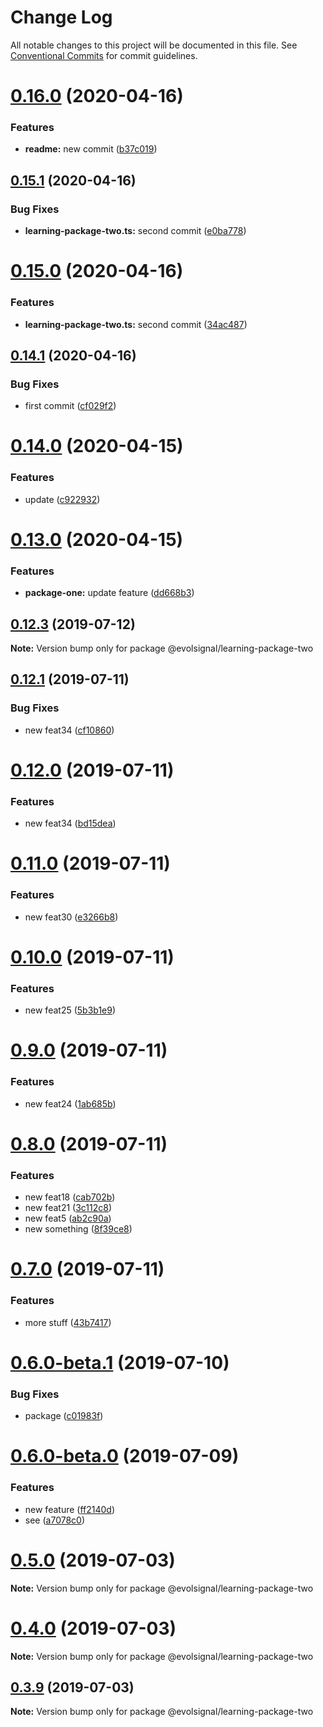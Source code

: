 # Change Log

All notable changes to this project will be documented in this file.
See [Conventional Commits](https://conventionalcommits.org) for commit guidelines.

# [0.16.0](https://github.com/wizeline/lerna-leo/compare/v0.15.1...v0.16.0) (2020-04-16)


### Features

* **readme:** new commit ([b37c019](https://github.com/wizeline/lerna-leo/commit/b37c019))





## [0.15.1](https://github.com/wizeline/lerna-leo/compare/v0.15.0...v0.15.1) (2020-04-16)


### Bug Fixes

* **learning-package-two.ts:** second commit ([e0ba778](https://github.com/wizeline/lerna-leo/commit/e0ba778))





# [0.15.0](https://github.com/wizeline/lerna-leo/compare/v0.14.1...v0.15.0) (2020-04-16)


### Features

* **learning-package-two.ts:** second commit ([34ac487](https://github.com/wizeline/lerna-leo/commit/34ac487))





## [0.14.1](https://github.com/wizeline/lerna-leo/compare/v0.14.0...v0.14.1) (2020-04-16)


### Bug Fixes

* first commit ([cf029f2](https://github.com/wizeline/lerna-leo/commit/cf029f2))





# [0.14.0](https://github.com/wizeline/lerna-leo/compare/v0.13.0...v0.14.0) (2020-04-15)


### Features

* update ([c922932](https://github.com/wizeline/lerna-leo/commit/c922932))





# [0.13.0](https://github.com/wizeline/lerna-leo/compare/v0.12.3...v0.13.0) (2020-04-15)


### Features

* **package-one:** update feature ([dd668b3](https://github.com/wizeline/lerna-leo/commit/dd668b3))





## [0.12.3](https://github.com/wizeline/lerna-leo/compare/v0.12.2...v0.12.3) (2019-07-12)

**Note:** Version bump only for package @evolsignal/learning-package-two





## [0.12.1](https://github.com/wizeline/lerna-leo/compare/v0.12.0...v0.12.1) (2019-07-11)


### Bug Fixes

* new feat34 ([cf10860](https://github.com/wizeline/lerna-leo/commit/cf10860))





# [0.12.0](https://github.com/wizeline/lerna-leo/compare/v0.11.0...v0.12.0) (2019-07-11)


### Features

* new feat34 ([bd15dea](https://github.com/wizeline/lerna-leo/commit/bd15dea))





# [0.11.0](https://github.com/wizeline/lerna-leo/compare/v0.10.0...v0.11.0) (2019-07-11)


### Features

* new feat30 ([e3266b8](https://github.com/wizeline/lerna-leo/commit/e3266b8))





# [0.10.0](https://github.com/wizeline/lerna-leo/compare/v0.9.0...v0.10.0) (2019-07-11)


### Features

* new feat25 ([5b3b1e9](https://github.com/wizeline/lerna-leo/commit/5b3b1e9))





# [0.9.0](https://github.com/wizeline/lerna-leo/compare/v0.8.0...v0.9.0) (2019-07-11)


### Features

* new feat24 ([1ab685b](https://github.com/wizeline/lerna-leo/commit/1ab685b))





# [0.8.0](https://github.com/wizeline/lerna-leo/compare/v0.7.0...v0.8.0) (2019-07-11)


### Features

* new feat18 ([cab702b](https://github.com/wizeline/lerna-leo/commit/cab702b))
* new feat21 ([3c112c8](https://github.com/wizeline/lerna-leo/commit/3c112c8))
* new feat5 ([ab2c90a](https://github.com/wizeline/lerna-leo/commit/ab2c90a))
* new something ([8f39ce8](https://github.com/wizeline/lerna-leo/commit/8f39ce8))





# [0.7.0](https://github.com/wizeline/lerna-leo/compare/v0.6.0-beta.1...v0.7.0) (2019-07-11)


### Features

* more stuff ([43b7417](https://github.com/wizeline/lerna-leo/commit/43b7417))





# [0.6.0-beta.1](https://github.com/wizeline/lerna-leo/compare/v0.6.0-beta.0...v0.6.0-beta.1) (2019-07-10)


### Bug Fixes

* package ([c01983f](https://github.com/wizeline/lerna-leo/commit/c01983f))





# [0.6.0-beta.0](https://github.com/wizeline/lerna-leo/compare/v0.5.1-beta.0...v0.6.0-beta.0) (2019-07-09)


### Features

* new feature ([ff2140d](https://github.com/wizeline/lerna-leo/commit/ff2140d))
* see ([a7078c0](https://github.com/wizeline/lerna-leo/commit/a7078c0))





# [0.5.0](https://github.com/wizeline/lerna-leo/compare/v0.4.0...v0.5.0) (2019-07-03)

**Note:** Version bump only for package @evolsignal/learning-package-two





# [0.4.0](https://github.com/wizeline/lerna-leo/compare/v0.3.9...v0.4.0) (2019-07-03)

**Note:** Version bump only for package @evolsignal/learning-package-two





## [0.3.9](https://github.com/wizeline/lerna-leo/compare/v0.3.8...v0.3.9) (2019-07-03)

**Note:** Version bump only for package @evolsignal/learning-package-two
